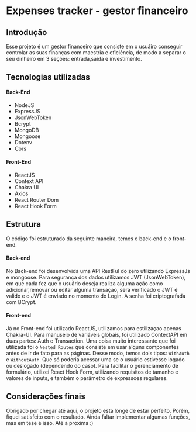 # Expenses tracker - gestor financeiro
## Introdução
Esse projeto é um gestor financeiro que consiste em o usuáiro conseguir controlar as suas finanças com maestria e eficiência, de modo a separar o seu dinheiro em 3 seções: entrada,saída e investimento.
## Tecnologias utilizadas
#### Back-End
* NodeJS
* ExpressJS
* JsonWebToken
* Bcrypt
* MongoDB
* Mongoose
* Dotenv
* Cors
#### Front-End
* ReactJS
* Context API
* Chakra UI
* Axios
* React Router Dom
* React Hook Form
## Estrutura
O código foi estruturado da seguinte maneira, temos o back-end e o front-end.
#### Back-end
No Back-end foi desenvolvida uma API RestFul do zero utilizando ExpressJs e mongoose. Para segurança dos dados utilizamos JWT (JsonWebToken), em que cada fez que o usuário deseja realiza alguma ação como adicionar,removar ou editar alguma transaçao, será verificado o JWT é valido e o JWT é enviado no momento do Login. A senha foi criptografada com BCrypt.
#### Front-end
Já no Front-end foi utilizado ReactJS, utilizamos para estilizaçao apenas Chakra-UI. Para manuseio de variáveis globais, foi utilizado ContextAPI em duas partes: Auth e Transaction. Uma coisa muito interessante que foi utilizada foi o ```Nested Routes``` que consiste em usar alguns componentes antes de ir de fato para as páginas. Desse modo, temos dois tipos: ```WithAuth``` e ```WithoutAuth```. Que só poderia acessar uma se o usuário estivesse logado ou deslogado (dependendo do caso). Para facilitar o gerenciamento de formulário, utilizei React Hook Form, utilizando requisitos de tamanho e valores de inputs, e também o parâmetro de expressoes regulares.
## Considerações finais
Obrigado por chegar até aqui, o projeto esta longe de estar perfeito. Porém, fiquei satisfeito com o resultado. Ainda faltar implementar algumas funções, mas em tese é isso. 
Até a proxima :)
